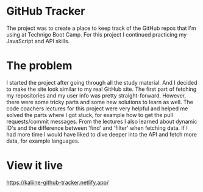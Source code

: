 # GitHub Tracker
The project was to create a place to keep track of the GitHub repos that I'm using at Technigo Boot Camp. For this project I continued practicing my JavaScript and API skills.

# The problem
I started the project after going through all the study material. And I decided to make the site look similar to my real GitHub site. The first part of fetching my repositories and my user info was pretty straight-forward. However, there were some tricky parts and some new solutions to learn as well. The code coachers lectures for this project were very helpful and helped me solved the parts where I got stuck, for example how to get the pull requests/commit messages. From the lectures I also learned about dynamic ID's and the difference between 'find' and 'filter' when fetching data. If I had more time I would have liked to dive deeper into the API and fetch more data, for example languages.

# View it live
https://kaliine-github-tracker.netlify.app/
